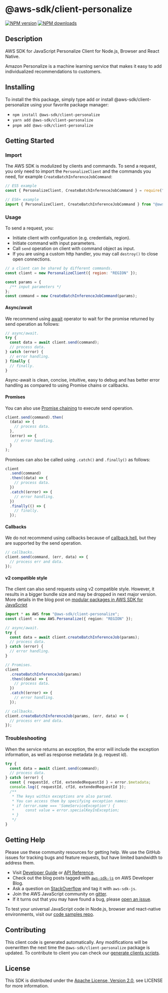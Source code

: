# @aws-sdk/client-personalize

[![NPM version](https://img.shields.io/npm/v/@aws-sdk/client-personalize/latest.svg)](https://www.npmjs.com/package/@aws-sdk/client-personalize)
[![NPM downloads](https://img.shields.io/npm/dm/@aws-sdk/client-personalize.svg)](https://www.npmjs.com/package/@aws-sdk/client-personalize)

## Description

AWS SDK for JavaScript Personalize Client for Node.js, Browser and React Native.

<p>Amazon Personalize is a machine learning service that makes it easy to add individualized
recommendations to customers.</p>

## Installing

To install the this package, simply type add or install @aws-sdk/client-personalize
using your favorite package manager:

- `npm install @aws-sdk/client-personalize`
- `yarn add @aws-sdk/client-personalize`
- `pnpm add @aws-sdk/client-personalize`

## Getting Started

### Import

The AWS SDK is modulized by clients and commands.
To send a request, you only need to import the `PersonalizeClient` and
the commands you need, for example `CreateBatchInferenceJobCommand`:

```js
// ES5 example
const { PersonalizeClient, CreateBatchInferenceJobCommand } = require("@aws-sdk/client-personalize");
```

```ts
// ES6+ example
import { PersonalizeClient, CreateBatchInferenceJobCommand } from "@aws-sdk/client-personalize";
```

### Usage

To send a request, you:

- Initiate client with configuration (e.g. credentials, region).
- Initiate command with input parameters.
- Call `send` operation on client with command object as input.
- If you are using a custom http handler, you may call `destroy()` to close open connections.

```js
// a client can be shared by different commands.
const client = new PersonalizeClient({ region: "REGION" });

const params = {
  /** input parameters */
};
const command = new CreateBatchInferenceJobCommand(params);
```

#### Async/await

We recommend using [await](https://developer.mozilla.org/en-US/docs/Web/JavaScript/Reference/Operators/await)
operator to wait for the promise returned by send operation as follows:

```js
// async/await.
try {
  const data = await client.send(command);
  // process data.
} catch (error) {
  // error handling.
} finally {
  // finally.
}
```

Async-await is clean, concise, intuitive, easy to debug and has better error handling
as compared to using Promise chains or callbacks.

#### Promises

You can also use [Promise chaining](https://developer.mozilla.org/en-US/docs/Web/JavaScript/Guide/Using_promises#chaining)
to execute send operation.

```js
client.send(command).then(
  (data) => {
    // process data.
  },
  (error) => {
    // error handling.
  }
);
```

Promises can also be called using `.catch()` and `.finally()` as follows:

```js
client
  .send(command)
  .then((data) => {
    // process data.
  })
  .catch((error) => {
    // error handling.
  })
  .finally(() => {
    // finally.
  });
```

#### Callbacks

We do not recommend using callbacks because of [callback hell](http://callbackhell.com/),
but they are supported by the send operation.

```js
// callbacks.
client.send(command, (err, data) => {
  // process err and data.
});
```

#### v2 compatible style

The client can also send requests using v2 compatible style.
However, it results in a bigger bundle size and may be dropped in next major version. More details in the blog post
on [modular packages in AWS SDK for JavaScript](https://aws.amazon.com/blogs/developer/modular-packages-in-aws-sdk-for-javascript/)

```ts
import * as AWS from "@aws-sdk/client-personalize";
const client = new AWS.Personalize({ region: "REGION" });

// async/await.
try {
  const data = await client.createBatchInferenceJob(params);
  // process data.
} catch (error) {
  // error handling.
}

// Promises.
client
  .createBatchInferenceJob(params)
  .then((data) => {
    // process data.
  })
  .catch((error) => {
    // error handling.
  });

// callbacks.
client.createBatchInferenceJob(params, (err, data) => {
  // process err and data.
});
```

### Troubleshooting

When the service returns an exception, the error will include the exception information,
as well as response metadata (e.g. request id).

```js
try {
  const data = await client.send(command);
  // process data.
} catch (error) {
  const { requestId, cfId, extendedRequestId } = error.$metadata;
  console.log({ requestId, cfId, extendedRequestId });
  /**
   * The keys within exceptions are also parsed.
   * You can access them by specifying exception names:
   * if (error.name === 'SomeServiceException') {
   *     const value = error.specialKeyInException;
   * }
   */
}
```

## Getting Help

Please use these community resources for getting help.
We use the GitHub issues for tracking bugs and feature requests, but have limited bandwidth to address them.

- Visit [Developer Guide](https://docs.aws.amazon.com/sdk-for-javascript/v3/developer-guide/welcome.html)
  or [API Reference](https://docs.aws.amazon.com/AWSJavaScriptSDK/v3/latest/index.html).
- Check out the blog posts tagged with [`aws-sdk-js`](https://aws.amazon.com/blogs/developer/tag/aws-sdk-js/)
  on AWS Developer Blog.
- Ask a question on [StackOverflow](https://stackoverflow.com/questions/tagged/aws-sdk-js) and tag it with `aws-sdk-js`.
- Join the AWS JavaScript community on [gitter](https://gitter.im/aws/aws-sdk-js-v3).
- If it turns out that you may have found a bug, please [open an issue](https://github.com/aws/aws-sdk-js-v3/issues/new/choose).

To test your universal JavaScript code in Node.js, browser and react-native environments,
visit our [code samples repo](https://github.com/aws-samples/aws-sdk-js-tests).

## Contributing

This client code is generated automatically. Any modifications will be overwritten the next time the `@aws-sdk/client-personalize` package is updated.
To contribute to client you can check our [generate clients scripts](https://github.com/aws/aws-sdk-js-v3/tree/main/scripts/generate-clients).

## License

This SDK is distributed under the
[Apache License, Version 2.0](http://www.apache.org/licenses/LICENSE-2.0),
see LICENSE for more information.
